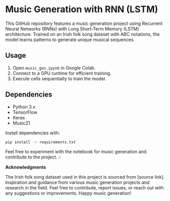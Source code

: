 # Music Generation with RNN (LSTM)

This GitHub repository features a music generation project using Recurrent Neural Networks (RNNs) with Long Short-Term Memory (LSTM) architecture. Trained on an Irish folk song dataset with ABC notations, the model learns patterns to generate unique musical sequences.

## Usage

1. Open `music_gen.ipynb` in Google Colab.
2. Connect to a GPU runtime for efficient training.
3. Execute cells sequentially to train the model.

## Dependencies

- Python 3.x
- TensorFlow
- Keras
- Music21

Install dependencies with:

```bash
pip install -r requirements.txt
```

Feel free to experiment with the notebook for music generation and contribute to the project. 🎶

**Acknowledgments**

The Irish folk song dataset used in this project is sourced from [source link].
Inspiration and guidance from various music generation projects and research in the field.
Feel free to contribute, report issues, or reach out with any suggestions or improvements. Happy music generation! 
